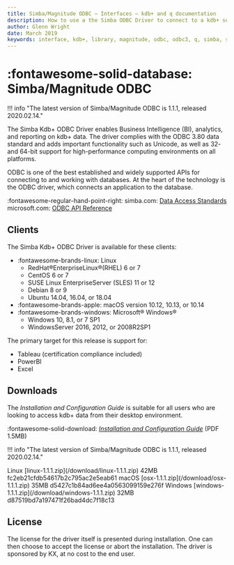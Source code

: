 ```yaml
---
title: Simba/Magnitude ODBC – Interfaces – kdb+ and q documentation
description: How to use a the Simba ODBC Driver to connect to a kdb+ server process
author: Glenn Wright
date: March 2019
keywords: interface, kdb+, library, magnitude, odbc, odbc3, q, simba, sql
---
```

# :fontawesome-solid-database: Simba/Magnitude ODBC



!!! info "The latest version of Simba/Magnitude ODBC is 1.1.1, released 2020.02.14."


The Simba Kdb+ ODBC Driver enables Business Intelligence (BI), analytics, and reporting on kdb+ data. The driver complies with the ODBC 3.80 data standard and adds important functionality such as Unicode, as well as 32- and 64-bit support for high-performance computing environments on all platforms.

ODBC is one of the best established and widely supported APIs for connecting to and working with databases. At the heart of the technology is the ODBC driver, which connects an application to the database.

:fontawesome-regular-hand-point-right:
simba.com: [Data Access Standards](https://www.simba.com/resources/data-access-standards-glossary/)
microsoft.com: [ODBC API Reference](https://docs.microsoft.com/en-us/sql/odbc/reference/syntax/odbc-api-reference?view=sql-server-2017)


## Clients

The Simba Kdb+ ODBC Driver is available for these clients:

-   :fontawesome-brands-linux: Linux
    +   RedHat®EnterpriseLinux®(RHEL) 6 or 7
    +   CentOS 6 or 7
    +   SUSE Linux EnterpriseServer (SLES) 11 or 12
    +   Debian 8 or 9
    +   Ubuntu 14.04, 16.04, or 18.04
-   :fontawesome-brands-apple: macOS version 10.12, 10.13, or 10.14
-   :fontawesome-brands-windows: Microsoft® Windows®
    +   Windows 10, 8.1, or 7 SP1
    +   WindowsServer 2016, 2012, or 2008R2SP1


The primary target for this release is support for:

-   Tableau (certification compliance included)
-   PowerBI
-   Excel


## Downloads

The
_Installation and Configuration Guide_
is suitable for all users who are looking to access kdb+ data from their desktop environment.

:fontawesome-solid-download:
[_Installation and Configuration Guide_](/download/simba-kdb-odbc-install-and-configuration-guide.pdf)
(PDF 1.5MB)

!!! info "The latest version of Simba/Magnitude ODBC is 1.1.1, released 2020.02.14."

<div markdown="1" class="typewriter">
Linux     [linux-1.1.1.zip](/download/linux-1.1.1.zip)          42MB fc2eb21cfdb54617b2c795ac2e5eab61
macOS     [osx-1.1.1.zip](/download/osx-1.1.1.zip)            35MB d5427c1b84ad6ee4a0563099159e276f
Windows   [windows-1.1.1.zip](/download/windows-1.1.1.zip)        32MB d87519bd7a197471f26bad4dc7f18c13
</div>

<!-- Linux
 64 [`simbakdb-1.1.1.1000-1.x86_64.rpm`](/download/simbakdb-1.1.1.1000-1.x86_64.rpm)   eefafb40b28f574a8f5ce1603112f992
 32 [`simbakdb-1.1.1.1000-1.i686.rpm`](/download/simbakdb-1.1.1.1000-1.i686.rpm)     0989e038d86335f83bf1390bdc2827a8

macOS
    [`simba-kdb-1.1.dmg`](/download/simba-kdb-1.1.dmg)                  1800022aabd7b1b707ae1603c55c4273

Windows
 64 [`simba-kdb-1.1-64-bit.msi`](/download/simba-kdb-1.1-64-bit.msi)           ca70acfa4f02ac8443c6e9b7ca0bc2f9
 32 [`simba-kdb-1.1-32-bit.msi`](/download/simba-kdb-1.1-32-bit.msi)           34fe980c2408f369956d58c695b49e7b
 Common config file:
    [`simba-kdb-odbc-driver.tdc`](/download/simba-kdb-odbc-driver.tdc)          bdc05a4eb0a3b5602d210446da06d25c
 -->

## License

The license for the driver itself is presented during installation.
One can then choose to accept the license or abort the installation.
The driver is sponsored by KX, at no cost to the end user.

<!--
## Prior releases

The biggest change from previous releases is that with this version you install and run the driver entirely from the client perspective.

 -->